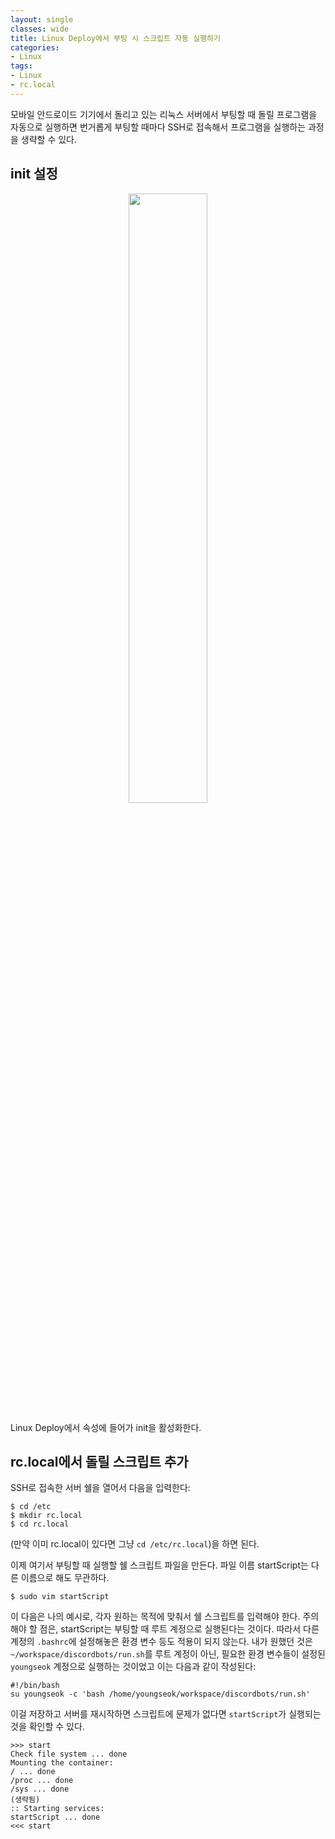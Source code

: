 ```yaml
---
layout: single
classes: wide
title: Linux Deploy에서 부팅 시 스크립트 자동 실행하기
categories:
- Linux
tags:
- Linux
- rc.local
---
```




모바일 안드로이드 기기에서 돌리고 있는 리눅스 서버에서 부팅할 때 돌릴 프로그램을 자동으로 실행하면 번거롭게 부팅할 때마다 SSH로 접속해서 프로그램을 실행하는 과정을 생략할 수 있다. 

## init 설정

<div style="text-align: center">
<img src= "{{site.url}}{{site.baseurl}}/assets/img/linux-init.png" width="50%">
</div>

Linux Deploy에서 속성에 들어가 init을 활성화한다.



## rc.local에서 돌릴 스크립트 추가

SSH로 접속한 서버 쉘을 열어서 다음을 입력한다:

```
$ cd /etc
$ mkdir rc.local
$ cd rc.local
```

(만약 이미 rc.local이 있다면 그냥 `cd /etc/rc.local`)을 하면 된다.

이제 여기서 부팅할 때 실행할 쉘 스크립트 파일을 만든다. 파일 이름 startScript는 다른 이름으로 해도 무관하다.

```
$ sudo vim startScript
```

이 다음은 나의 예시로, 각자 원하는 목적에 맞춰서 쉘 스크립트를 입력해야 한다. 주의해야 할 점은, startScript는 부팅할 때 루트 계정으로 실행된다는 것이다. 따라서 다른 계정의 `.bashrc`에 설정해놓은 환경 변수 등도 적용이 되지 않는다. 내가 원했던 것은 `~/workspace/discordbots/run.sh`를 루트 계정이 아닌, 필요한 환경 변수들이 설정된 `youngseok` 계정으로 실행하는 것이었고 이는 다음과 같이 작성된다:

```
#!/bin/bash
su youngseok -c 'bash /home/youngseok/workspace/discordbots/run.sh'
```

이걸 저장하고 서버를 재시작하면 스크립트에 문제가 없다면 `startScript`가 실행되는 것을 확인할 수 있다.

```
>>> start
Check file system ... done
Mounting the container:
/ ... done
/proc ... done
/sys ... done
(생략됨)
:: Starting services:
startScript ... done
<<< start
```

